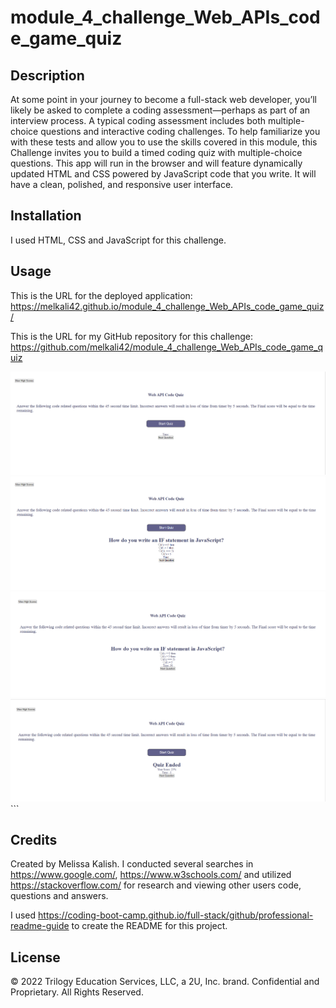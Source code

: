 # module_4_challenge_Web_APIs_code_game_quiz

## Description

At some point in your journey to become a full-stack web developer, you’ll likely be asked to complete a coding assessment—perhaps as part of an interview process. A typical coding assessment includes both multiple-choice questions and interactive coding challenges.
To help familiarize you with these tests and allow you to use the skills covered in this module, this Challenge invites you to build a timed coding quiz with multiple-choice questions. This app will run in the browser and will feature dynamically updated HTML and CSS powered by JavaScript code that you write. It will have a clean, polished, and responsive user interface.

## Installation

I used HTML, CSS and JavaScript for this challenge. 

## Usage

This is the URL for the deployed application: https://melkali42.github.io/module_4_challenge_Web_APIs_code_game_quiz/

This is the URL for my GitHub repository for this challenge: https://github.com/melkali42/module_4_challenge_Web_APIs_code_game_quiz

   
![Screenshot1](https://github.com/melkali42/module_4_challenge_Web_APIs_code_game_quiz/blob/main/assets/images/Web%20API%20quiz.PNG)
![Screenshot2](https://github.com/melkali42/module_4_challenge_Web_APIs_code_game_quiz/blob/main/assets/images/Web%20API%20quiz%20(2).PNG)
![Screenshot](https://github.com/melkali42/module_4_challenge_Web_APIs_code_game_quiz/blob/main/assets/images/Web%20API%20quiz%20(3).PNG)
![Screenshot4](https://github.com/melkali42/module_4_challenge_Web_APIs_code_game_quiz/blob/main/assets/images/Web%20API%20quiz%20(4).PNG)
    ```

## Credits

Created by Melissa Kalish. I conducted several searches in https://www.google.com/, https://www.w3schools.com/ and utilized https://stackoverflow.com/ for research and viewing other users code, questions and answers.

I used https://coding-boot-camp.github.io/full-stack/github/professional-readme-guide to create the README for this project.

## License

© 2022 Trilogy Education Services, LLC, a 2U, Inc. brand. Confidential and Proprietary. All Rights Reserved.
